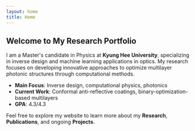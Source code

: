 ```yaml
---
layout: home
title: Home
---
```


## Welcome to My Research Portfolio

I am a Master's candidate in Physics at **Kyung Hee University**, specializing in inverse design and machine learning applications in optics. My research focuses on developing innovative approaches to optimize multilayer photonic structures through computational methods.

- **Main Focus**: Inverse design, computational physics, photonics
- **Current Work**: Conformal anti-reflective coatings, binary-optimization-based multilayers
- **GPA**: 4.3/4.3

Feel free to explore my website to learn more about my **Research**, **Publications**, and ongoing **Projects**.

